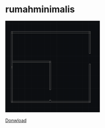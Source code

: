 # rumahminimalis
![version 1.0](https://raw.githubusercontent.com/sinbloc/rumahminimalis/main/img/Capture.PNG)

[Donwload](https://github.com/sinbloc/rumahminimalis/blob/main/cad/rumah%20minimalis.klcd?raw=true)
